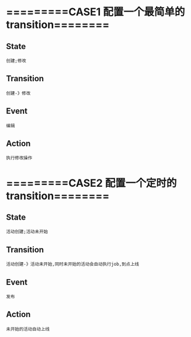 # =========CASE1 配置一个最简单的transition========
## State
    创建;修改
## Transition
    创建-》修改
## Event
    编辑
## Action
    执行修改操作

# =========CASE2 配置一个定时的transition========
## State
    活动创建;活动未开始
## Transition
    活动创建-》活动未开始,同时未开始的活动会自动执行job,到点上线
## Event
    发布
## Action
    未开始的活动自动上线
